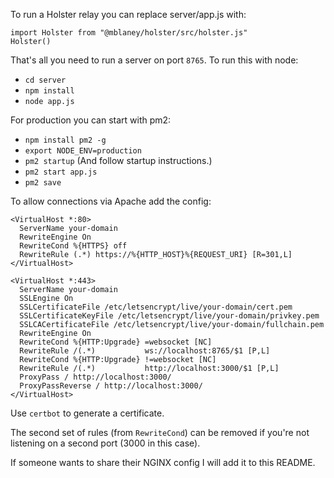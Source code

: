 To run a Holster relay you can replace server/app.js with:

```
import Holster from "@mblaney/holster/src/holster.js"
Holster()
```

That's all you need to run a server on port `8765`. To run this with node:

 - `cd server`
 - `npm install`
 - `node app.js`

For production you can start with pm2:

 - `npm install pm2 -g`
 - `export NODE_ENV=production`
 - `pm2 startup` (And follow startup instructions.)
 - `pm2 start app.js`
 - `pm2 save`

To allow connections via Apache add the config:

```
<VirtualHost *:80>
  ServerName your-domain
  RewriteEngine On
  RewriteCond %{HTTPS} off
  RewriteRule (.*) https://%{HTTP_HOST}%{REQUEST_URI} [R=301,L]
</VirtualHost>

<VirtualHost *:443>
  ServerName your-domain
  SSLEngine On
  SSLCertificateFile /etc/letsencrypt/live/your-domain/cert.pem
  SSLCertificateKeyFile /etc/letsencrypt/live/your-domain/privkey.pem
  SSLCACertificateFile /etc/letsencrypt/live/your-domain/fullchain.pem
  RewriteEngine On
  RewriteCond %{HTTP:Upgrade} =websocket [NC]
  RewriteRule /(.*)           ws://localhost:8765/$1 [P,L]
  RewriteCond %{HTTP:Upgrade} !=websocket [NC]
  RewriteRule /(.*)           http://localhost:3000/$1 [P,L]
  ProxyPass / http://localhost:3000/
  ProxyPassReverse / http://localhost:3000/
</VirtualHost>
```

Use `certbot` to generate a certificate.

The second set of rules (from `RewriteCond`) can be removed if you're not
listening on a second port (3000 in this case).

If someone wants to share their NGINX config I will add it to this README.
